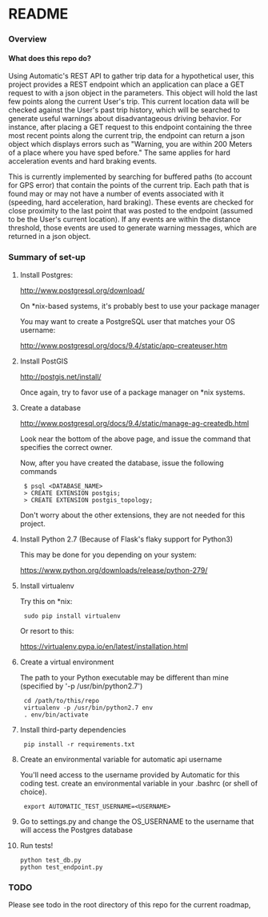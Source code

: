 # README #

### Overview ###

#### What does this repo do? ####

Using Automatic's REST API to gather trip data for a hypothetical user, this project provides a REST endpoint which an application can place a GET request to with a json object in the parameters. This object will hold the last few points along the current User's trip. This current location data will be checked against the User's past trip history, which will be searched to generate useful warnings about disadvantageous driving behavior. For instance, after placing a GET request to this endpoint containing the three most recent points along the current trip, the endpoint can return a json object which displays errors such as "Warning, you are within 200 Meters of a place where you have sped before." The same applies for hard acceleration events and hard braking events.

This is currently implemented by searching for buffered paths (to account for GPS error) that contain the points of the current trip. Each path that is found may or may not have a number of events associated with it (speeding, hard acceleration, hard braking). These events are checked for close proximity to the last point that was posted to the endpoint (assumed to be the User's current location). If any events are within the distance threshold, those events are used to generate warning messages, which are returned in a json object.

### Summary of set-up ###

1. Install Postgres:

    http://www.postgresql.org/download/

    On *nix-based systems, it's probably best to use your package manager

    You may want to create a PostgreSQL user that matches your OS username:

    http://www.postgresql.org/docs/9.4/static/app-createuser.htm



2. Install PostGIS

    http://postgis.net/install/

    Once again, try to favor use of a package manager on *nix systems.

3. Create a database

    http://www.postgresql.org/docs/9.4/static/manage-ag-createdb.html

    Look near the bottom of the above page, and issue the command that specifies the correct owner.

    Now, after you have created the database, issue the following commands

        $ psql <DATABASE_NAME>
        > CREATE EXTENSION postgis;
        > CREATE EXTENSION postgis_topology;

    Don't worry about the other extensions, they are not needed for this project.


4. Install Python 2.7 (Because of Flask's flaky support for Python3)

    This may be done for you depending on your system:

    https://www.python.org/downloads/release/python-279/


5. Install virtualenv

    Try this on *nix:

        sudo pip install virtualenv

    Or resort to this:

    https://virtualenv.pypa.io/en/latest/installation.html

6. Create a virtual environment

    The path to your Python executable may be different than mine (specified by '-p /usr/bin/python2.7')

        cd /path/to/this/repo
        virtualenv -p /usr/bin/python2.7 env
        . env/bin/activate

7. Install third-party dependencies

        pip install -r requirements.txt
        
8. Create an environmental variable for automatic api username
    
    You'll need access to the username provided by Automatic for this coding test. create an environmental variable in your .bashrc (or shell of choice).

        export AUTOMATIC_TEST_USERNAME=<USERNAME>
        
9. Go to settings.py and change the OS_USERNAME to the username that will access the Postgres database

10. Run tests!

        python test_db.py
        python test_endpoint.py

### TODO ###

Please see todo in the root directory of this repo for the current roadmap,
